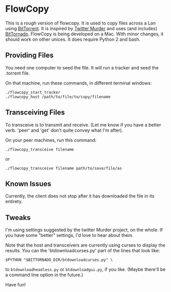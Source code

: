 # FlowCopy

This is a rough version of flowcopy.  It is used to copy files across a Lan using [BitTorrent](http://www.bittorrent.com/).  It is inspired by [Twitter Murder](http://engineering.twitter.com/2010/07/murder-fast-datacenter-code-deploys.html) and uses (and includes) [BitTornado](http://www.bittornado.com/).  FlowCopy is being developed on a Mac.  With minor changes, it should work on other unices.  It does require Python 2 and bash.

## Providing Files

You need one computer to seed the file.  It will run a tracker and seed the .torrent file.

On that machine, run these commands, in different terminal windows:

    ./flowcopy_start_tracker
    ./flowcopy_host /path/to/file/to/copy/filename

## Transceiving Files

To transceive is to transmit and receive.  (Let me know if you have a better verb.  'peer' and 'get' don't quite convey what I'm after).

On your peer machines, run this command:

    ./flowcopy_transceive filename

or

    ./flowcopy_transceive filename path/to/save/file/as


## Known Issues

Currently, the client does not stop after it has downloaded the file in its entirety.

## Tweaks

I'm using settings suggested by the twitter Murder project, on the whole.  If you have some "better" settings, I'd love to hear about them.

Note that the host and transceivers are currently using curses to display the results.  You can the 'btdownloadcurses.py' part of the lines that look like:

    $PYTHON "$BITTORNADO_DIR/btdownloadcurses.py" \

to `btdownloadheadless.py` or `btdownloadgui.py`, if you like.  (Maybe there'll be a command line option in the future.)

Have fun!

